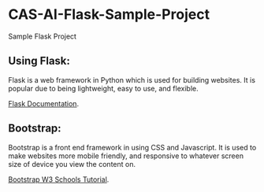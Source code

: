 # CAS-AI-Flask-Sample-Project
 Sample Flask Project

## Using Flask:
Flask is a web framework in Python which is used for building websites. It is popular due to being lightweight,
easy to use, and flexible.  

[Flask Documentation](https://flask.palletsprojects.com/en/3.0.x/).

## Bootstrap:
Bootstrap is a front end framework in using CSS and Javascript.  It is used to make websites more mobile friendly, 
and responsive to whatever screen size of device you view the content on.   

[Bootstrap W3 Schools Tutorial](https://www.w3schools.com/bootstrap/).

